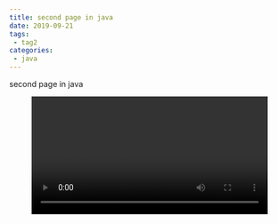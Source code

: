 ```yaml
---
title: second page in java
date: 2019-09-21
tags:
 - tag2
categories:
 - java
---
```


second page in java

<figure class="wp-block-video"><video style="width: 100%;“
 controls src="http://drcd.xausky.cn/d/swr.cn-north-4.myhuaweicloud.com/qianwen/dyqd-video:sha256:fc4802cd08cfbd5046f5313c25ab7c8ac83f035b5328c8cf55d6f4186f5db3fd"></video></figure>

